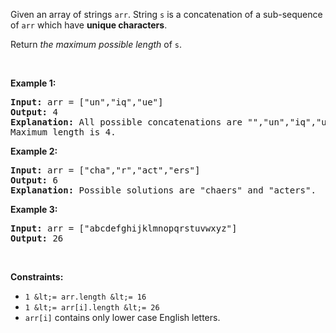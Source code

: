 Given an array of strings `` arr ``. String `` s `` is a concatenation of a sub-sequence of `` arr `` which have __unique characters__.

Return _the maximum possible length_ of `` s ``.

&nbsp;

__Example 1:__

<pre>
<strong>Input:</strong> arr = ["un","iq","ue"]
<strong>Output:</strong> 4
<strong>Explanation:</strong> All possible concatenations are "","un","iq","ue","uniq" and "ique".
Maximum length is 4.
</pre>

__Example 2:__

<pre>
<strong>Input:</strong> arr = ["cha","r","act","ers"]
<strong>Output:</strong> 6
<strong>Explanation:</strong> Possible solutions are "chaers" and "acters".
</pre>

__Example 3:__

<pre>
<strong>Input:</strong> arr = ["abcdefghijklmnopqrstuvwxyz"]
<strong>Output:</strong> 26
</pre>

&nbsp;

__Constraints:__

*   `` 1 &lt;= arr.length &lt;= 16 ``
*   `` 1 &lt;= arr[i].length &lt;= 26 ``
*   `` arr[i] `` contains only lower case English letters.